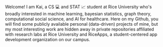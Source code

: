 <!--
**KataTech/KataTech** is a ✨ _special_ ✨ repository because its `README.md` (this file) appears on your GitHub profile.

Here are some ideas to get you started:

- 🔭 I’m currently working on ...
- 🌱 I’m currently learning ...
- 👯 I’m looking to collaborate on ...
- 🤔 I’m looking for help with ...
- 💬 Ask me about ...
- 📫 How to reach me: ...
- 😄 Pronouns: ...
- ⚡ Fun fact: ...
-->

Welcome! I am Kai, a CS 💻 and STAT 📈 student at Rice University who's broadly interested in machine learning, bayesian statistics, graph theory, computational social science, and AI for healthcare. Here on my Github, you will find some publicly available personal (data-driven) projects of mine, but my most interesting work are hidden away in private repositories affiliated with research labs at Rice University and RiceApps, a student-centered app development organization on our campus. 
